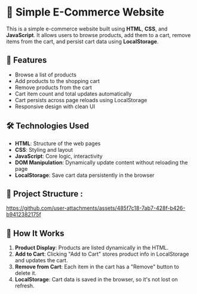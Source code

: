 # 🛒 Simple E-Commerce Website

This is a simple e-commerce website built using **HTML**, **CSS**, and **JavaScript**. It allows users to browse products, add them to a cart, remove items from the cart, and persist cart data using **LocalStorage**.

## 🚀 Features

- Browse a list of products
- Add products to the shopping cart
- Remove products from the cart
- Cart item count and total updates automatically
- Cart persists across page reloads using LocalStorage
- Responsive design with clean UI

## 🛠️ Technologies Used

- **HTML**: Structure of the web pages
- **CSS**: Styling and layout
- **JavaScript**: Core logic, interactivity
- **DOM Manipulation**: Dynamically update content without reloading the page
- **LocalStorage**: Save cart data persistently in the browser

## 📂 Project Structure : 

https://github.com/user-attachments/assets/485f7c18-7ab7-428f-b426-b9412382175f



## 🔧 How It Works

1. **Product Display**: Products are listed dynamically in the HTML.
2. **Add to Cart**: Clicking "Add to Cart" stores product info in LocalStorage and updates the cart.
3. **Remove from Cart**: Each item in the cart has a "Remove" button to delete it.
4. **LocalStorage**: Cart data is saved in the browser, so it's not lost on refresh.


